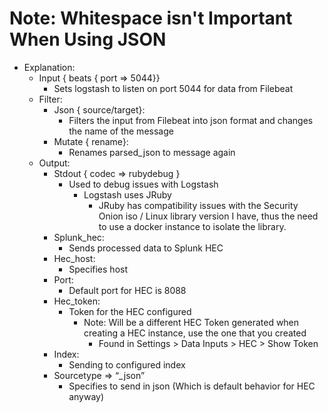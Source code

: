 # Note: Whitespace isn't Important When Using JSON
- Explanation:
  - Input { beats { port => 5044}} 
    - Sets logstash to listen on port 5044 for data from Filebeat
  - Filter:
    - Json { source/target}:
      - Filters the input from Filebeat into json format and changes the name of the message
    - Mutate { rename}:
      - Renames parsed_json to message again
  - Output:
    - Stdout { codec => rubydebug }
      - Used to debug issues with Logstash
        - Logstash uses JRuby 
          - JRuby has compatibility issues with the Security Onion iso / Linux library version I have, thus the need to use a docker instance to isolate the library. 
    - Splunk_hec:
      - Sends processed data to Splunk HEC
    - Hec_host:
      - Specifies host
    - Port:
      - Default port for HEC is 8088
    - Hec_token:
      - Token for the HEC configured
        - Note: Will be a different HEC Token generated when creating a HEC instance, use the one that you created
          - Found in Settings > Data Inputs > HEC > Show Token
    - Index:
      - Sending to configured index 
    - Sourcetype => “_json”
      - Specifies to send in json (Which is default behavior for HEC anyway)
